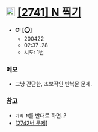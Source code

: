 # <img src='https://doky.space/assets/icpclev/b3.svg' height=23px> [[2741] N 찍기](http://icpc.me/2741)

- **C: [:o:]**
  - 200422
  - 02:37 .28 
  - 시도: 1번

### 메모
 - 그냥 간단한, 초보적인 반복문 문제.

### 참고
 - `기찍 N`를 반대로 하면..?
 - [[2742번 문제]](http://icpc.me/2742)

